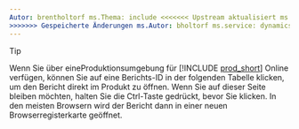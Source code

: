 ```yaml
---
Autor: brentholtorf ms.Thema: include <<<<<<< Upstream aktualisiert ms.date: 12.06.2024 ======= ms.date: 20.05.2024
>>>>>>> Gespeicherte Änderungen ms.Autor: bholtorf ms.service: dynamics-365-business-central ms.reviewer: bholtorf
---
```


> [!TIP]
> Wenn Sie über eineProduktionsumgebung für [!INCLUDE [prod_short](prod_short.md)] Online verfügen, können Sie auf eine Berichts-ID in der folgenden Tabelle klicken, um den Bericht direkt im Produkt zu öffnen. Wenn Sie auf dieser Seite bleiben möchten, halten Sie die Ctrl-Taste gedrückt, bevor Sie klicken. In den meisten Browsern wird der Bericht dann in einer neuen Browserregisterkarte geöffnet.